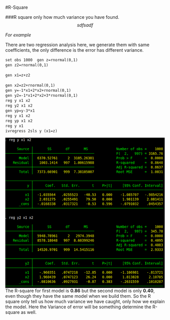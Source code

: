 #R-Square 

###R square only how much variance you have found. 
$$sdfsadf$$

*For example*

There are two regression analysis here, we generate them with same coefficients, the only difference is the error has different variance. 




```
set obs 1000  gen z=rnormal(0,1)
gen z2=rnormal(0,1)

gen x1=z+z2

gen x2=z2+rnormal(0,1)
gen y=-1*x1+2*x2+rnormal(0,1)
gen y2=-1*x1+2*x2+3*rnormal(0,1)
reg y x1 x2
reg y2 x1 x2
gen yp=y-3*x1
reg y x1 x2
reg yp x1 x2
reg y x1
ivregress 2sls y (x1=z)
```
<img src="regression.jpg" align="left"  >

The R-square for first model is **0.86** but the second model is only **0.40**, even though they have the same model when we build them. So the R square only tell us how much variance we have caught, only how we explain the model. Here the Variance of error will be something determine the R-square as well.

